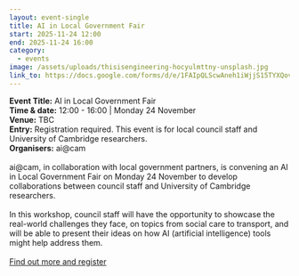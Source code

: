 ```yaml
---
layout: event-single
title: AI in Local Government Fair
start: 2025-11-24 12:00
end: 2025-11-24 16:00
category:
  - events
image: /assets/uploads/thisisengineering-hocyulmttny-unsplash.jpg
link_to: https://docs.google.com/forms/d/e/1FAIpQLScwAneh1iWjjS15TYXQovJQazS7QUiBOzA7GyHV2ZW4V1Oj8Q/viewform
---
```

**E﻿vent Title:** AI in Local Government Fair\
**Time & date:** 12:00 - 16:00 | Monday 24 November\
**Venue:** TBC\
**Entry:** Registration required. This event is for local council staff and University of Cambridge researchers. \
**Organisers:** ai@cam\
\
ai@cam, in collaboration with local government partners, is convening an AI in Local Government Fair on Monday 24 November to develop collaborations between council staff and University of Cambridge researchers. \
\
In this workshop, council staff will have the opportunity to showcase the real-world challenges they face, on topics from social care to transport, and will be able to present their ideas on how AI (artificial intelligence) tools might help address them.\
\
[Find out more and register](https://www.ai.cam.ac.uk/calls/ai-in-local-government-fair)